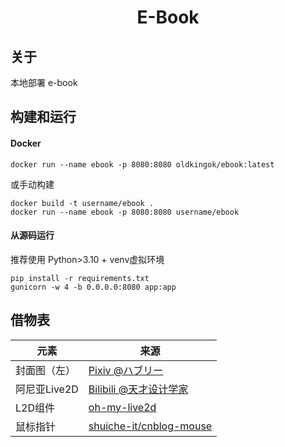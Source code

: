 <div align="center">

# E-Book

</div>

## 关于

本地部署 e-book

## 构建和运行

#### Docker

```shell
docker run --name ebook -p 8080:8080 oldkingok/ebook:latest
```

或手动构建

```shell
docker build -t username/ebook .
docker run --name ebook -p 8080:8080 username/ebook
```

#### 从源码运行

推荐使用 Python>3.10 + venv虚拟环境

```shell
pip install -r requirements.txt
gunicorn -w 4 -b 0.0.0.0:8080 app:app
```

## 借物表

| 元素 | 来源 |
|------|------|
| 封面图（左）| [Pixiv @ハブリー](https://www.pixiv.net/en/artworks/113922651) |
| 阿尼亚Live2D | [Bilibili @天才设计学家](https://www.bilibili.com/video/BV1qC4y1S7yo) |
| L2D组件 | [oh-my-live2d](https://github.com/oh-my-live2d/oh-my-live2d) |
| 鼠标指针 | [shuiche-it/cnblog-mouse](https://github.com/shuiche-it/cnblog-mouse) |